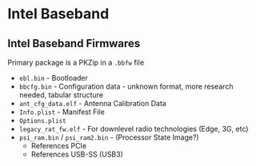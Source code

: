 # Intel Baseband

## Intel Baseband Firmwares

Primary package is a PKZip in a `.bbfw` file

* `ebl.bin` - Bootloader
* `bbcfg.bin` - Configuration data - unknown format, more research needed, tabular structure
* `ant_cfg_data.elf` - Antenna Calibration Data
* `Info.plist` - Manifest File
* `Options.plist`
* `legacy_rat_fw.elf` - For downlevel radio technologies (Edge, 3G, etc)
* `psi_ram.bin` / `psi_ram2.bin` - (Processor State Image?)
  * References PCIe
  * References USB-SS (USB3)